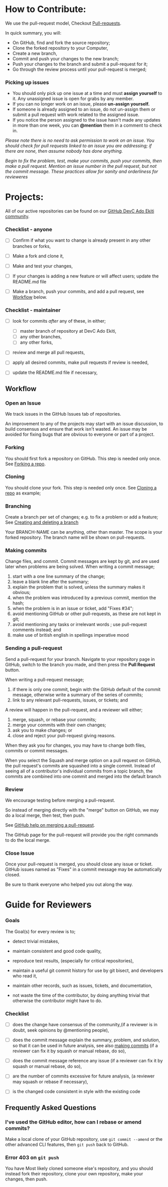 # How to Contribute:


We use the pull-request model, Checkout [Pull-requests](https://help.github.com/en/github/collaborating-with-issues-and-pull-requests/about-pull-requests).

In quick summary, you will:

* On GitHub, find and fork the source repository;
* Clone the forked repository to your Computer,
* Create a new branch,
* Commit and push your changes to the new branch;   
* Push your changes to the branch and submit a pull-request for it;
* Go through the review process until your pull-request is merged;

### Picking up issues

- You should only pick up one issue at a time and must __assign yourself__ to it. Any unassigned issue is open for grabs by any member. 
- If you can no longer work on an issue, please __un-assign yourself.__
- If someone is already assigned to an issue, do not un-assign them or submit a pull request with work related to the assigned issue.
- If you notice the person assigned to the issue hasn't made any updates in more than one week, you can __@mention__ them in a comment to check in.

_Please note there is no need to ask permission to work on an issue. You should check for pull requests linked to an issue you are addressing; if there are none, then assume nobody has done anything._

_Begin to fix the problem, test, make your commits, push your commits, then make a pull request. Mention an issue number in the pull request, but not the commit message. These practices allow for sanity and orderliness for revieweres_

# Projects:


All of our active repositories can be found on our [GitHub DevC Ado Ekiti community](https://github.com/DevC-Ado-Ekiti).


### Checklist - anyone

* [ ] Confirm if what you want to change is already present in any other branches or forks,

* [ ] Make a fork and clone it,

* [ ] Make and test your changes,

* [ ] If your changes is adding a new feature or will affect users; update the README.md file

* [ ] Make a branch, push your commits, and add a pull request, see [Workflow](##workflow) below.

### Checklist - maintainer

* [ ] look for commits _after_ any of these, in either;

    * [ ] master branch of repository at DevC Ado Ekiti,
    * [ ] any other branches,
    * [ ] any other forks,

* [ ] review and merge all pull requests,

* [ ] apply all desired commits, make pull requests if review is needed,

* [ ] update the README.md file if necessary,

## Workflow


### Open an Issue

We track issues in the GitHub Issues tab of repositories.

An improvement to any of the projects may start with an issue discussion, to build consensus and ensure that work isn't wasted.  An issue may be avoided for fixing bugs that are obvious to everyone or part of a project.

### Forking

You should first fork a repository on GitHub. This step is needed only once.
See [Forking a repo](https://help.github.com/articles/fork-a-repo).

### Cloning

You should clone your fork. This step is needed only once.
See [Cloning a repo](https://help.github.com/en/github/creating-cloning-and-archiving-repositories/cloning-a-repository) as example;


### Branching

Create a branch per set of changes; e.g. to fix a problem or add a feature;
See [Creating and deleting a branch](https://help.github.com/en/github/creating-cloning-and-archiving-repositories/cloning-a-repository)

Your BRANCH-NAME can be anything, other than master.  The scope is your forked repository.  The branch name will be shown on pull-requests.

### Making commits

Change files, and commit.  Commit messages are kept by git, and are used later when problems are being solved.  When writing a commit message;

1. start with a one line summary of the change;
2. leave a blank line after the summary;
3. explain the problem that is solved, unless the summary makes it obvious;
4. when the problem was introduced by a previous commit, mention the hash;
5. when the problem is in an issue or ticket, add "Fixes #34";
6. avoid mentioning GitHub or other pull-requests, as these are not kept in git;
7. avoid mentioning any tasks or irrelevant words ; use pull-request comments instead; and
8. make use of british english in spellings imperative mood


### Sending a pull-request

Send a pull-request for your branch.
Navigate to your repository page in GitHub, switch to the branch you made, and then press the **Pull Request** button.

When writing a pull-request message;

1. if there is only one commit, begin with the GitHub default of the commit message, otherwise write a summary of the series of commits;
2. link to any relevant pull-requests, issues, or tickets; and

A review will happen in the pull-request, and a reviewer will either;

1. merge, squash, or rebase your commits;
2. merge your commits with their own changes;
3. ask you to make changes; or
4. close and reject your pull-request giving reasons.

When they ask you for changes, you may have to change both files, commits or commit messages.

When you select the Squash and merge option on a pull request on GitHub, the pull request's commits are squashed into a single commit. Instead of seeing all of a contributor's individual commits from a topic branch, the commits are combined into one commit and merged into the default branch

### Review

We encourage testing before merging a pull-request.

So instead of merging directly with the "merge" button on GitHub, we may do a local merge, then test, then push.

See [GitHub help on merging a pull-request](https://help.github.com/articles/merging-a-pull-request).

The GitHub page for the pull-request will provide you the right commands to do the local merge.

### Close Issue

Once your pull-request is merged, you should close any issue or ticket.  GitHub issues named as "Fixes" in a commit message may be automatically closed.

Be sure to thank everyone who helped you out along the way.

# Guide for Reviewers

### Goals

The Goal(s) for every review is to;

* detect trivial mistakes,

* maintain consistent and good code quality,

* reproduce test results, (especially for critical repositories),

* maintain a useful git commit history for use by git bisect, and developers who read it,

* maintain other records, such as issues, tickets, and documentation,

* not waste the time of the contributor, by doing anything trivial that otherwise the contributor might have to do.

### Checklist

* [ ] does the change have consensus of the community,(if a reviewer is in doubt, seek opinions by @mentioning people),

* [ ] does the commit message explain the summary, problem, and solution, so that it can be used in future analysis, see also [making commits](#making-commits) (if a reviewer can fix it by squash or manual rebase, do so),

* [ ] does the commit message reference any issue (if a reviewer can fix it by squash or manual rebase, do so),

* [ ] are the number of commits excessive for future analysis, (a reviewer may squash or rebase if necessary),

* [ ] is the changed code consistent in style with the existing code

Frequently Asked Questions
--------------------------

### I've used the GitHub editor, how can I rebase or amend commits?

Make a local clone of your GitHub repository, use `git commit --amend` or the other advanced CLI features, then `git push` back to GitHub.

### Error 403 on `git push`

You have Most likely cloned someone else's repository, and you should instead fork their repository, clone your own repository, make your changes, then push.
